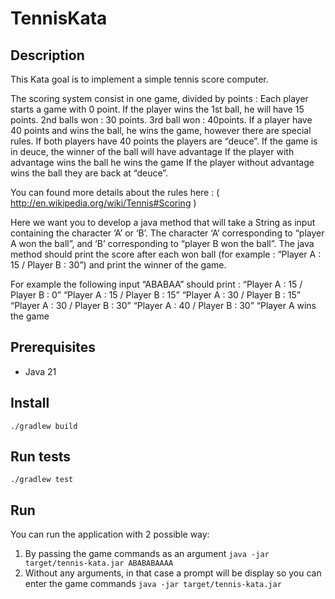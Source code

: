 # TennisKata
## Description
This Kata goal is to implement a simple tennis score computer.

The scoring system consist in one game, divided by points :
Each player starts a game with 0 point.
If the player wins the 1st ball, he will have 15 points. 2nd balls won : 30 points. 3rd ball won : 40points.
If a player have 40 points and wins the ball, he wins the game, however there are special rules.
If both players have 40 points the players are “deuce”.
If the game is in deuce, the winner of the ball will have advantage
If the player with advantage wins the ball he wins the game
If the player without advantage wins the ball they are back at “deuce”.

You can found more details about the rules here : ( http://en.wikipedia.org/wiki/Tennis#Scoring )

Here we want you to develop a java method that will take a String as input containing the character ‘A’ or ‘B’. The character ‘A’ corresponding to “player A won the ball”, and ‘B’ corresponding to “player B won the ball”. The java method should print the score after each won ball (for example : “Player A : 15 / Player B : 30”) and print the winner of the game.

For example the following input “ABABAA” should print :
“Player A : 15 / Player B : 0”
“Player A : 15 / Player B : 15”
“Player A : 30 / Player B : 15”
“Player A : 30 / Player B : 30”
“Player A : 40 / Player B : 30”
“Player A wins the game

## Prerequisites
- Java 21

## Install
`./gradlew build`

## Run tests
`./gradlew test`

## Run
You can run the application with 2 possible way:
1. By passing the game commands as an argument `java -jar target/tennis-kata.jar ABABABAAAA`
2. Without any arguments, in that case a prompt will be display so you can enter the game commands
   `java -jar target/tennis-kata.jar`






